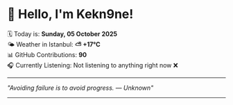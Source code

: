 # 👋 Hello, I'm Kekn9ne!

🗓️ Today is: **Sunday, 05 October 2025**  
🌤️ Weather in Istanbul: **⛅️  +17°C**  
📊 GitHub Contributions: **90**  
🎧 Currently Listening: Not listening to anything right now ❌

---

_"Avoiding failure is to avoid progress. — *Unknown*"_

---
